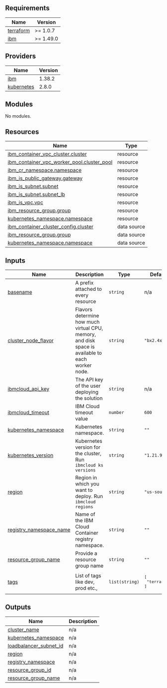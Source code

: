 ## Requirements

| Name | Version |
|------|---------|
| <a name="requirement_terraform"></a> [terraform](#requirement\_terraform) | >= 1.0.7 |
| <a name="requirement_ibm"></a> [ibm](#requirement\_ibm) | >= 1.49.0 |

## Providers

| Name | Version |
|------|---------|
| <a name="provider_ibm"></a> [ibm](#provider\_ibm) | 1.38.2 |
| <a name="provider_kubernetes"></a> [kubernetes](#provider\_kubernetes) | 2.8.0 |

## Modules

No modules.

## Resources

| Name | Type |
|------|------|
| [ibm_container_vpc_cluster.cluster](https://registry.terraform.io/providers/IBM-Cloud/ibm/latest/docs/resources/container_vpc_cluster) | resource |
| [ibm_container_vpc_worker_pool.cluster_pool](https://registry.terraform.io/providers/IBM-Cloud/ibm/latest/docs/resources/container_vpc_worker_pool) | resource |
| [ibm_cr_namespace.namespace](https://registry.terraform.io/providers/IBM-Cloud/ibm/latest/docs/resources/cr_namespace) | resource |
| [ibm_is_public_gateway.gateway](https://registry.terraform.io/providers/IBM-Cloud/ibm/latest/docs/resources/is_public_gateway) | resource |
| [ibm_is_subnet.subnet](https://registry.terraform.io/providers/IBM-Cloud/ibm/latest/docs/resources/is_subnet) | resource |
| [ibm_is_subnet.subnet_lb](https://registry.terraform.io/providers/IBM-Cloud/ibm/latest/docs/resources/is_subnet) | resource |
| [ibm_is_vpc.vpc](https://registry.terraform.io/providers/IBM-Cloud/ibm/latest/docs/resources/is_vpc) | resource |
| [ibm_resource_group.group](https://registry.terraform.io/providers/IBM-Cloud/ibm/latest/docs/resources/resource_group) | resource |
| [kubernetes_namespace.namespace](https://registry.terraform.io/providers/hashicorp/kubernetes/latest/docs/resources/namespace) | resource |
| [ibm_container_cluster_config.cluster](https://registry.terraform.io/providers/IBM-Cloud/ibm/latest/docs/data-sources/container_cluster_config) | data source |
| [ibm_resource_group.group](https://registry.terraform.io/providers/IBM-Cloud/ibm/latest/docs/data-sources/resource_group) | data source |
| [kubernetes_namespace.namespace](https://registry.terraform.io/providers/hashicorp/kubernetes/latest/docs/data-sources/namespace) | data source |

## Inputs

| Name | Description | Type | Default | Required |
|------|-------------|------|---------|:--------:|
| <a name="input_basename"></a> [basename](#input\_basename) | A prefix attached to every resource | `string` | n/a | yes |
| <a name="input_cluster_node_flavor"></a> [cluster\_node\_flavor](#input\_cluster\_node\_flavor) | Flavors determine how much virtual CPU, memory, and disk space is available to each worker node. | `string` | `"bx2.4x16"` | no |
| <a name="input_ibmcloud_api_key"></a> [ibmcloud\_api\_key](#input\_ibmcloud\_api\_key) | The API key of the user deploying the solution | `string` | n/a | yes |
| <a name="input_ibmcloud_timeout"></a> [ibmcloud\_timeout](#input\_ibmcloud\_timeout) | IBM Cloud timeout value | `number` | `600` | no |
| <a name="input_kubernetes_namespace"></a> [kubernetes\_namespace](#input\_kubernetes\_namespace) | Kubernetes namespace. | `string` | `""` | no |
| <a name="input_kubernetes_version"></a> [kubernetes\_version](#input\_kubernetes\_version) | Kubernetes version for the cluster, Run `ibmcloud ks versions` | `string` | `"1.21.9"` | no |
| <a name="input_region"></a> [region](#input\_region) | Region in which you want to deploy. Run `ibmcloud regions` | `string` | `"us-south"` | no |
| <a name="input_registry_namespace_name"></a> [registry\_namespace\_name](#input\_registry\_namespace\_name) | Name of the IBM Cloud Container registry namespace. | `string` | `""` | no |
| <a name="input_resource_group_name"></a> [resource\_group\_name](#input\_resource\_group\_name) | Provide a resource group name | `string` | `""` | no |
| <a name="input_tags"></a> [tags](#input\_tags) | List of tags like dev, prod etc., | `list(string)` | <pre>[<br>  "terraform"<br>]</pre> | no |

## Outputs

| Name | Description |
|------|-------------|
| <a name="output_cluster_name"></a> [cluster\_name](#output\_cluster\_name) | n/a |
| <a name="output_kubernetes_namespace"></a> [kubernetes\_namespace](#output\_kubernetes\_namespace) | n/a |
| <a name="output_loadbalancer_subnet_id"></a> [loadbalancer\_subnet\_id](#output\_loadbalancer\_subnet\_id) | n/a |
| <a name="output_region"></a> [region](#output\_region) | n/a |
| <a name="output_registry_namespace"></a> [registry\_namespace](#output\_registry\_namespace) | n/a |
| <a name="output_resource_group_id"></a> [resource\_group\_id](#output\_resource\_group\_id) | n/a |
| <a name="output_resource_group_name"></a> [resource\_group\_name](#output\_resource\_group\_name) | n/a |
